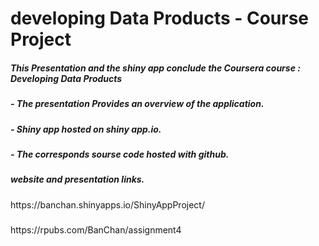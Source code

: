 
<h1>developing Data Products - Course Project </h1>

<h5>This Presentation and the shiny app conclude the Coursera course : Developing Data Products </h5>

<h5>- The presentation Provides an overview of the application.</h1>
<h5>- Shiny app hosted on shiny app.io.</h1>
<h5>- The corresponds sourse code hosted with github.</h1>

<h5> website and presentation links.</h1>
https://banchan.shinyapps.io/ShinyAppProject/ 
<h5>  </h1>
https://rpubs.com/BanChan/assignment4

